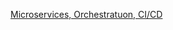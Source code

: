 [Microservices, Orchestratuon, CI/CD](https://cphbusiness.mrooms.net/pluginfile.php/302297/mod_resource/content/1/Session11CI.pdf)

